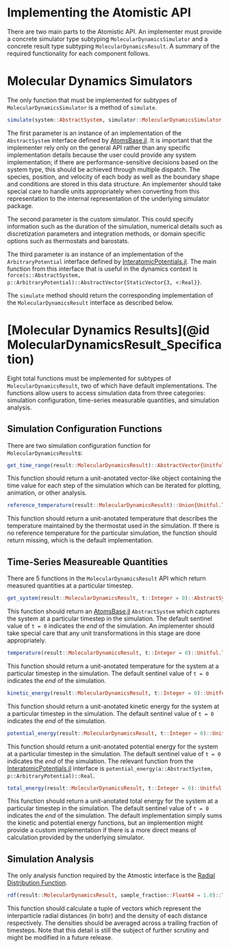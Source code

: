 # Implementing the Atomistic API

There are two main parts to the Atomistic API. An implementer must provide a concrete simulator type subtyping `MolecularDynamicsSimulator` and a concrete result type subtyping `MolecularDynamicsResult`. A summary of the required functionality for each component follows.

# Molecular Dynamics Simulators

The only function that must be implemented for subtypes of `MolecularDynamicsSimulator` is a method of `simulate`.

```julia
simulate(system::AbstractSystem, simulator::MolecularDynamicsSimulator, potential::ArbitraryPotential)::MolecularDynamicsResult
```

The first parameter is an instance of an implementation of the `AbstractSystem` interface defined by [AtomsBase.jl](https://github.com/JuliaMolSim/AtomsBase.jl). It is important that the implementer rely only on the general API rather than any specific implementation details because the user could provide any system implementation; if there are performance-sensitive decisions based on the system type, this should be achieved through multiple dispatch. The species, position, and velocity of each body as well as the boundary shape and conditions are stored in this data structure. An implementer should take special care to handle units appropriately when converting from this representation to the internal representation of the underlying simulator package.

The second parameter is the custom simulator. This could specify information such as the duration of the simulation, numerical details such as discretization parameters and integration methods, or domain specific options such as thermostats and barostats.

The third parameter is an instance of an implementation of the `ArbitraryPotential` interface defined by [InteratomicPotentials.jl](https://github.com/cesmix-mit/InteratomicPotentials.jl). The main function from this interface that is useful in the dynamics context is `force(s::AbstractSystem, p::ArbitraryPotential)::AbstractVector{StaticVector{3, <:Real}}`.

The `simulate` method should return the corresponding implementation of the `MolecularDynamicsResult` interface as described below.

# [Molecular Dynamics Results](@id MolecularDynamicsResult_Specification)

Eight total functions must be implemented for subtypes of `MolecularDynamicsResult`, two of which have default implementations. The functions allow users to access simulation data from three categories: simulation configuration, time-series measurable quantities, and simulation analysis.

## Simulation Configuration Functions

There are two simulation configuration function for `MolecularDynamicsResult`s:

```julia
get_time_range(result::MolecularDynamicsResult)::AbstractVector{Unitful.Time}
```

This function should return a unit-anotated vector-like object containing the time value for each step of the simulation which can be iterated for plotting, animation, or other analysis.

```julia
reference_temperature(result::MolecularDynamicsResult)::Union{Unitful.Temperature,Missing}
```

This function should return a unit-anotated temperature that describes the temperature maintained by the thermostat used in the simulation. If there is no reference temperature for the particular simulation, the function should return missing, which is the default implementation.

## Time-Series Measureable Quantities

There are 5 functions in the `MolecularDynamicsResult` API which return measured quantities at a particular timestep.

```julia
get_system(result::MolecularDynamicsResult, t::Integer = 0)::AbstractSystem
```

This function should return an [AtomsBase.jl](https://github.com/JuliaMolSim/AtomsBase.jl) `AbstractSystem` which captures the system at a particular timestep in the simulation. The default sentinel value of `t = 0` indicates the _end_ of the simulation. An implementer should take special care that any unit transformations in this stage are done appropriately.

```julia
temperature(result::MolecularDynamicsResult, t::Integer = 0)::Unitful.Temperature
```

This function should return a unit-anotated temperature for the system at a particular timestep in the simulation. The default sentinel value of `t = 0` indicates the _end_ of the simulation.

```julia
kinetic_energy(result::MolecularDynamicsResult, t::Integer = 0)::Unitful.Energy
```

This function should return a unit-anotated kinetic energy for the system at a particular timestep in the simulation. The default sentinel value of `t = 0` indicates the _end_ of the simulation.

```julia
potential_energy(result::MolecularDynamicsResult, t::Integer = 0)::Unitful.Energy
```

This function should return a unit-anotated potential energy for the system at a particular timestep in the simulation. The default sentinel value of `t = 0` indicates the _end_ of the simulation. The relevant function from the [InteratomicPotentials.jl](https://github.com/cesmix-mit/InteratomicPotentials.jl) interface is `potential_energy(a::AbstractSystem, p::ArbitraryPotential)::Real`.

```julia
total_energy(result::MolecularDynamicsResult, t::Integer = 0)::Unitful.Energy
```

This function should return a unit-anotated total energy for the system at a particular timestep in the simulation. The default sentinel value of `t = 0` indicates the _end_ of the simulation. The default implementation simply sums the kinetic and potential energy functions, but an implemention might provide a custom implementation if there is a more direct means of calculation provided by the underlying simulator.

## Simulation Analysis

The only analysis function required by the Atmostic interface is the [Radial Distribution Function](https://en.wikipedia.org/wiki/Radial_distribution_function).

```julia
rdf(result::MolecularDynamicsResult, sample_fraction::Float64 = 1.0)::Tuple{AbstractVector{Real},AbstractVector{Real}}
```

This function should calculate a tuple of vectors which represent the interparticle radial distances (in bohr) and the density of each distance respectively. The densities should be averaged across a trailing fraction of timesteps. Note that this detail is still the subject of further scrutiny and might be modified in a future release.
